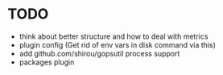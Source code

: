 # TODO

* think about better structure and how to deal with metrics
* plugin config (Get rid of env vars in disk command via this)
* add github.com/shirou/gopsutil process support
* packages plugin